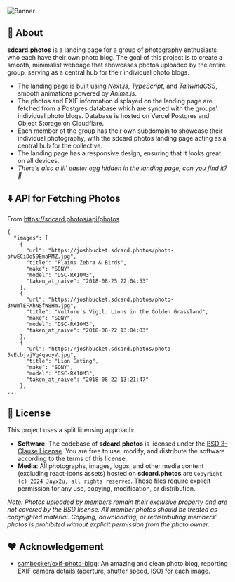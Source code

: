 ![Banner](https://cloud-ctv2ma97y-hack-club-bot.vercel.app/0github_header.png)

## 🚀 About

**sdcard.photos** is a landing page for a group of photography enthusiasts who each have their own photo blog. The goal
of
this project is to create a smooth, minimalist webpage that showcases photos uploaded by the entire group, serving as a
central hub for their individual photo blogs.

- The landing page is built using _Next.js_, _TypeScript_, and _TailwindCSS_, smooth animations powered by _Anime.js_.
- The photos and EXIF information displayed on the landing page are fetched from a Postgres database
  which are synced with the groups' individual photo blogs. Database is hosted on Vercel Postgres and Object Storage on
  Cloudflare.
- Each member of the group has their own subdomain to showcase
  their individual photography, with the sdcard.photos landing page acting as a central hub for the collective.
- The landing page has a responsive design, ensuring that it looks great on all devices.
- _There's also a lil' easter egg hidden in the landing page, can you find it? 🤔_

## ⬇️ API for Fetching Photos

From https://sdcard.photos/api/photos

```
{
  "images": [
    {
      "url": "https://joshbucket.sdcard.photos/photo-ohwECiDo59EmaRMZ.jpg",
      "title": "Plains Zebra & Birds",
      "make": "SONY",
      "model": "DSC-RX10M3",
      "taken_at_naive": "2018-08-25 22:04:53"
    },
    {
      "url": "https://joshbucket.sdcard.photos/photo-3NWmlEFXhNSfW8Hm.jpg",
      "title": "Vulture's Vigil: Lions in the Golden Grassland",
      "make": "SONY",
      "model": "DSC-RX10M3",
      "taken_at_naive": "2018-08-22 13:04:03"
    },
    {
      "url": "https://joshbucket.sdcard.photos/photo-5vEcbjvjVg4qaoyV.jpg",
      "title": "Lion Eating",
      "make": "SONY",
      "model": "DSC-RX10M3",
      "taken_at_naive": "2018-08-22 13:21:47"
    },
...
```

## 🪪 License

This project uses a split licensing approach:

- **Software**: The codebase of **sdcard.photos** is licensed under the [BSD 3-Clause License](LICENSE). You are free
  to use, modify, and distribute the software according to the terms of this license.
- **Media**: All photographs, images, logos, and other media content (excluding react-icons assets) hosted on **sdcard.photos** are
  `Copyright (c) 2024 Jayx2u, all rights reserved`. These files require explicit permission for any use, copying,
  modification, or distribution.

*Note: Photos uploaded by members remain their exclusive property and are not covered by the BSD license. All member photos should be treated as copyrighted material. 
Copying, downloading, or redistributing members' photos is prohibited without explicit permission from the photo owner.*

## ❤️ Acknowledgement

- [sambecker/exif-photo-blog](https://github.com/sambecker/exif-photo-blog): An amazing and clean photo blog, reporting
  EXIF camera details (aperture, shutter speed, ISO) for each image.
